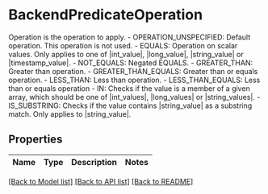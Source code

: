 # BackendPredicateOperation

Operation is the operation to apply.   - OPERATION_UNSPECIFIED: Default operation. This operation is not used.  - EQUALS: Operation on scalar values. Only applies to one of |int_value|, |long_value|, |string_value| or |timestamp_value|.  - NOT_EQUALS: Negated EQUALS.  - GREATER_THAN: Greater than operation.  - GREATER_THAN_EQUALS: Greater than or equals operation.  - LESS_THAN: Less than operation.  - LESS_THAN_EQUALS: Less than or equals operation  - IN: Checks if the value is a member of a given array, which should be one of |int_values|, |long_values| or |string_values|.  - IS_SUBSTRING: Checks if the value contains |string_value| as a substring match. Only applies to |string_value|.
## Properties
Name | Type | Description | Notes
------------ | ------------- | ------------- | -------------

[[Back to Model list]](../README.md#documentation-for-models) [[Back to API list]](../README.md#documentation-for-api-endpoints) [[Back to README]](../README.md)


